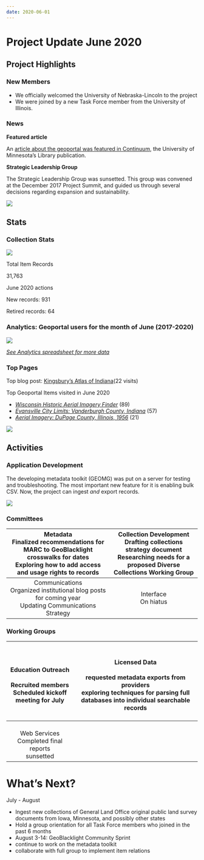 ```yaml
---
date: 2020-06-01
---
```



# Project Update June 2020


## Project Highlights

### New Members

* We officially welcomed the University of Nebraska-Lincoln to the project
* We were joined by a new Task Force member from the University of Illinois.

### News

**Featured article**

An [article about the geoportal was featured in Continuum](https://www.continuum.umn.edu/2020/06/everything-happens-somewhere/), the University of Minnesota’s Library publication.

**Strategic Leadership Group**

The Strategic Leadership Group was sunsetted. This group was convened at the December 2017 Project Summit\, and guided us through several decisions regarding expansion and sustainability.

![](img/project-update_2020-062.jpg)


## Stats



### Collection Stats

![](img/project-update_2020-063.png)

Total Item Records

31,763

June 2020 actions

New records:  931

Retired records:  64

### Analytics: Geoportal users for the month of June (2017-2020)

![](img/project-update_2020-064.png)

_[See Analytics spreadsheet for more data](https://docs.google.com/spreadsheets/d/1i6Tsfx6uCJSIpP3GtfreKZXmdjUmExJ2OIYMThoqj64/edit?usp=sharing)_


### Top Pages

Top blog post: [Kingsbury’s Atlas of Indiana](https://sites.google.com/umn.edu/btaa-gdp/news/2020/06/29-kingsbury-atlas)\(22 visits\)

Top Geoportal Items visited in June 2020

* _[Wisconsin Historic Aerial Imagery Finder](https://geo.btaa.org//catalog/5F3EEF4C-D1EA-4AC8-A2C5-774D21E78D46)_  \(89\)
* _[Evansville City Limits: Vanderburgh County\, Indiana](https://geo.btaa.org/catalog/a720f45ace884226a55065042264e0d1_3)_  \(57\)
* _[Aerial Imagery: DuPage County\, Illinois\, 1956](https://geo.btaa.org//catalog/e53d0975504a4695b5a3051b463154d3)_  \(21\)

![](img/project-update_2020-065.jpg)


## Activities

### Application Development

The developing metadata toolkit (GEOMG) was put on a server for testing and troubleshooting. The most important new feature for it is enabling bulk CSV. Now, the project can ingest  _and_  export records.

![](img/project-update_2020-066.png)


### Committees

| Metadata<br />Finalized recommendations for MARC to GeoBlacklight crosswalks for dates<br />Exploring how to add access and usage rights to records | Collection Development<br />Drafting collections strategy document<br />Researching needs for a proposed Diverse Collections Working Group |
| :-: | :-: |
| Communications<br />Organized institutional blog posts for coming year<br />Updating Communications Strategy<br /> | Interface<br />On hiatus<br /> |



### Working Groups

| <br />Education Outreach<br /><br />Recruited members<br />Scheduled kickoff meeting for July | <br /><br />Licensed Data<br /><br />requested metadata exports from providers<br />exploring techniques for parsing full databases into individual searchable records<br /><br /> |
| :-: | :-: |
| <br />Web Services<br />Completed final reports<br />sunsetted<br /> |  |



# What’s Next?


July \- August

* Ingest new collections of General Land Office original public land survey documents from Iowa\, Minnesota\, and possibly other states
* Hold a group orientation for all Task Force members who joined in the past 6 months
* August 3\-14:   GeoBlacklight Community Sprint
* continue to work on the metadata toolkit
* collaborate with full group to implement item relations
